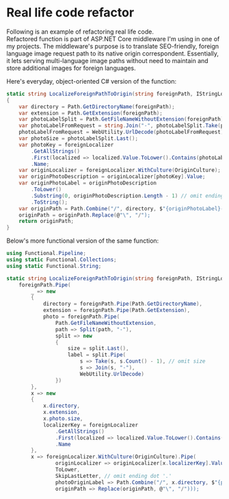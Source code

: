 # Real life code refactor

Following is an example of refactoring real life code.  
Refactored function is part of ASP.NET Core middleware I'm using in one of my projects. The middleware's purpose is to translate SEO-friendly, foreign language image request path to its native origin correspondent. Essentially, it lets serving multi-language image paths without need to maintain and store additional images for foreign languages.

Here's everyday, object-oriented C# version of the function:

```cs
static string LocalizeForeignPathToOrigin(string foreignPath, IStringLocalizer<HomeController> foreignLocalizer)
{
    var directory = Path.GetDirectoryName(foreignPath);
    var extension = Path.GetExtension(foreignPath);
    var photoLabelSplit = Path.GetFileNameWithoutExtension(foreignPath).Split('-');
    var photoLabelFromRequest = string.Join("-", photoLabelSplit.Take(photoLabelSplit.Length - 1));
    photoLabelFromRequest = WebUtility.UrlDecode(photoLabelFromRequest);
    var photoSize = photoLabelSplit.Last();
    var photoKey = foreignLocalizer
        .GetAllStrings()
        .First(localized => localized.Value.ToLower().Contains(photoLabelFromRequest))
        .Name;
    var originLocalizer = foreignLocalizer.WithCulture(OriginCulture);
    var originPhotoDescription = originLocalizer[photoKey].Value;
    var originPhotoLabel = originPhotoDescription
        .ToLower()
        .Substring(0, originPhotoDescription.Length - 1) // omit ending dot '.'
        .ToString();
    var originPath = Path.Combine("/", directory, $"{originPhotoLabel}-{photoSize}{extension}");
    originPath = originPath.Replace(@"\", "/");
    return originPath;
}
```

Below's more functional version of the same function:

```cs
using Functional.Pipeline;
using static Functional.Collections;
using static Functional.String;

static string LocalizeForeignPathToOrigin(string foreignPath, IStringLocalizer<HomeController> foreignLocalizer) =>
    foreignPath.Pipe(
        _ => new
        {
            directory = foreignPath.Pipe(Path.GetDirectoryName),
            extension = foreignPath.Pipe(Path.GetExtension),
            photo = foreignPath.Pipe(
                Path.GetFileNameWithoutExtension,
                path => Split(path, "-"),
                split => new
                {
                    size = split.Last(),
                    label = split.Pipe(
                        s => Take(s, s.Count() - 1), // omit size
                        s => Join(s, "-"),
                        WebUtility.UrlDecode)
                })
        },
        x => new
        {
            x.directory,
            x.extension,
            x.photo.size,
            localizerKey = foreignLocalizer
                .GetAllStrings()
                .First(localized => localized.Value.ToLower().Contains(x.photo.label))
                .Name
        },
        x => foreignLocalizer.WithCulture(OriginCulture).Pipe(
                originLocalizer => originLocalizer[x.localizerKey].Value,
                ToLower,
                SkipLastLetter, // omit ending dot '.'
                photoOriginLabel => Path.Combine("/", x.directory, $"{photoOriginLabel}-{x.size}{x.extension}"),
                originPath => Replace(originPath, @"\", "/")));
```